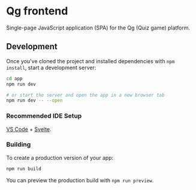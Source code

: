 # Qg frontend

Single-page JavaScript application (SPA) for the Qg (Quiz game) platform.

## Development

Once you've cloned the project and installed dependencies with `npm install`, start a development server:

```bash
cd app
npm run dev

# or start the server and open the app in a new browser tab
npm run dev -- --open
```

### Recommended IDE Setup

[VS Code](https://code.visualstudio.com/) + [Svelte](https://marketplace.visualstudio.com/items?itemName=svelte.svelte-vscode).

### Building

To create a production version of your app:

```bash
npm run build
```

You can preview the production build with `npm run preview`.

